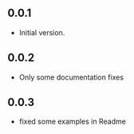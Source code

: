 ## 0.0.1

- Initial version.

## 0.0.2

- Only some documentation fixes

## 0.0.3

- fixed some examples in Readme